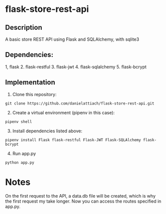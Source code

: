 # flask-store-rest-api

## Description
A basic store REST API using Flask and SQLAlchemy, with sqlite3

## Dependencies:
1, flask
2. flask-restful
3. flask-jwt
4. flask-sqlalchemy
5. flask-bcrypt

## Implementation
1. Clone this repository:
```
git clone https://github.com/danielattiach/flask-store-rest-api.git
```
2. Create a virtual environment (pipenv in this case):
```
pipenv shell
```
3. Install dependencies listed above:
```
pipenv install Flask flask-restful Flask-JWT Flask-SQLAlchemy flask-bcrypt
```
4. Run app.py
```
python app.py
```

# Notes
On the first request to the API, a data.db file will be created, which is why the first request my take longer.
Now you can access the routes specified in app.py.
